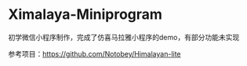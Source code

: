 # Ximalaya-Miniprogram
初学微信小程序制作，完成了仿喜马拉雅小程序的demo，有部分功能未实现




参考项目：https://github.com/Notobey/Himalayan-lite
